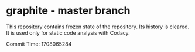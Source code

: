 # graphite - master branch

This repository contains frozen state of the repository.
Its history is cleared. It is used only for static code
analysis with Codacy.

Commit Time: 1708065284